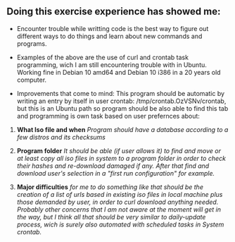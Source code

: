 ## Doing this exercise experience has showed me:

- Encounter trouble while writting code is the best way to figure out different
  ways to do things and learn about new commands and programs.

- Examples of the above are the use of curl and crontab task programming, 
  wich I am still encountering trouble with in Ubuntu. 
  Working fine in Debian 10 amd64 and Debian 10 i386 in a 20 years old computer.

- Improvements that come to mind: This program should be automatic by writing 
  an entry by itself in user crontab: /tmp/crontab.OzVSNv/crontab, but this 
  is an Ubuntu path so program should be also able to find this tab and 
  programming is own task based on user prefernces about:

1. **What Iso file and when**
	   *Program should have a database according to a few distros and
	    its checksums* 
	
2. **Program folder**
	   *It should be able (if user allows it) to find and move or 
	   at least copy all iso files in system to a program folder in 
	   order to check their hashes and re-download damaged if any.
	   After that find and download user's selection in a "first run
	   configuration" for example.*
	   
3. **Major difficulties** 
	   *for me to do something like that should be the creation of a 
	   list of urls based in existing iso files in local machine plus 
	   those demanded by user, in order to curl download anything needed. 
	   Probably other concerns that I am not aware
	   at the moment will get in the way, but I think all that should
	   be very similar to daily-update process, wich is surely also
	   automated with scheduled tasks in System crontab.*
  
